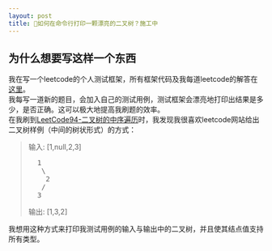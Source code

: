 ```yaml
---
layout: post
title: 如何在命令行打印一颗漂亮的二叉树？施工中
---
```


## 为什么想要写这样一个东西
我在写一个leetcode的个人测试框架，所有框架代码及我每道leetcode的解答在[这里](https://github.com/CurryPseudo/LeetCode)。  
我每写一道新的题目，会加入自己的测试用例，测试框架会漂亮地打印出结果是多少，是否正确。这可以极大地提高我刷题的效率。  
在我刷到[LeetCode94-二叉树的中序遍历](https://leetcode-cn.com/problems/binary-tree-inorder-traversal/)时，我发现我很喜欢leetcode网站给出二叉树样例（中间的树状形式）的方式：  
>输入: [1,null,2,3]  
><pre>
>   1
>    \
>     2
>    /
>   3
></pre>
>输出: [1,3,2]  

我想用这种方式来打印我测试用例的输入与输出中的二叉树，并且使其结点值支持所有类型。